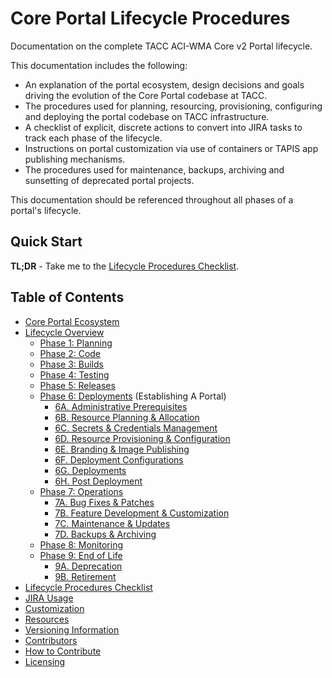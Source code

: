 # Core Portal Lifecycle Procedures

Documentation on the complete TACC ACI-WMA Core v2 Portal lifecycle.

This documentation includes the following:

- An explanation of the portal ecosystem, design decisions and goals driving the evolution of the Core Portal codebase at TACC.
- The procedures used for planning, resourcing, provisioning, configuring and deploying the portal codebase on TACC infrastructure.
- A checklist of explicit, discrete actions to convert into JIRA tasks to track each phase of the lifecycle.
- Instructions on portal customization via use of containers or TAPIS app publishing mechanisms.
- The procedures used for maintenance, backups, archiving and sunsetting of deprecated portal projects.

This documentation should be referenced throughout all phases of a portal's lifecycle.

## Quick Start

**TL;DR** - Take me to the [Lifecycle Procedures Checklist](pages/checklist.md).

## Table of Contents

- [Core Portal Ecosystem](pages/ecosystem.md)
- [Lifecycle Overview](pages/overview.md)
    - [Phase 1: Planning](pages/phase_01)
    - [Phase 2: Code](pages/phase_02)
    - [Phase 3: Builds](pages/phase_03)
    - [Phase 4: Testing](pages/phase_04)
    - [Phase 5: Releases](pages/phase_05)
    - [Phase 6: Deployments](pages/phase_06) (Establishing A Portal)
        - [6A. Administrative Prerequisites](pages/phase_06#6a)
        - [6B. Resource Planning & Allocation](pages/phase_06#6b)
        - [6C. Secrets & Credentials Management](pages/phase_06#6c)
        - [6D. Resource Provisioning & Configuration](pages/phase_06#6d)
        - [6E. Branding & Image Publishing](pages/phase_06#6e)
        - [6F. Deployment Configurations](pages/phase_06#6f)
        - [6G. Deployments](pages/phase_06#6g)
        - [6H. Post Deployment](pages/phase_06#6h)
    - [Phase 7: Operations](pages/phase_07)
        - [7A. Bug Fixes & Patches](pages/phase_07#7a)
        - [7B. Feature Development & Customization](pages/phase_07#7b)
        - [7C. Maintenance & Updates](pages/phase_07#7c)
        - [7D. Backups & Archiving](pages/phase_07#7d)
    - [Phase 8: Monitoring](pages/phase_08)
    - [Phase 9: End of Life](pages/phase_09)
        - [9A. Deprecation](pages/phase_09#9a)
        - [9B. Retirement](pages/phase_09#9b)
- [Lifecycle Procedures Checklist](pages/checklist.md)
- [JIRA Usage](pages/jira-usage.md)
- [Customization](pages/customization.md)
- [Resources](pages/resources.md)
- [Versioning Information](pages/versioning-information.md)
- [Contributors](pages/contributors.md)
- [How to Contribute](pages/how-to-contribute.md)
- [Licensing](pages/licensing.md)


<!-- ### OLD -->
<!--
- [Lifecycle Overview](pages/_old_pages/overview.md)
    - [Phase 1: Administrative Prerequisites & Actions](pages/_old_pages/phase_01.md)
    - [Phase 2: Resource Requests, SSH Certs & CPS Exceptions](pages/_old_pages/phase_02.md)
    - [Phase 3: OAuth Tenants](pages/_old_pages/phase_03.md)
    - [Phase 4: Related Services & Systems](pages/_old_pages/phase_04.md)
    - [Phase 5: Deployment Target Host Provisioning](pages/_old_pages/phase_05.md)
    - [Phase 6: Branding, Content Preparation & Image Publication](pages/_old_pages/phase_06.md)
    - [Phase 7: Secrets & CI/CD Setup](pages/_old_pages/phase_07.md)
    - [Phase 8: Deployments](pages/_old_pages/phase_08.md)
    - [Phase 9: Maintenance](pages/_old_pages/phase_09.md)
    - [Phase 10: Backups & Archiving](pages/_old_pages/phase_10.md)
    - [Phase 11: Sunsetting & Retirement](pages/_old_pages/phase_11.md)
- [Lifecycle Procedures Checklist](pages/_old_pages/checklist.md)
- [JIRA Usage](pages/_old_pages/jira-usage.md)
-->

<!-- ### NEW -->
<!--
- [Lifecycle Overview](pages/_new_pages/overview.md)
    - [Phase 1: Administrative Prerequisites & Actions](pages/_new_pages/phase_01.md)
    - [Phase 2: Resource Requests, SSH Certs & CPS Exceptions](pages/_new_pages/phase_02.md)
    - [Phase 3: OAuth Tenants](pages/_new_pages/phase_03.md)
    - [Phase 4: Related Services & Systems](pages/_new_pages/phase_04.md)
    - [Phase 5: Deployment Target Host Provisioning](pages/_new_pages/phase_05.md)
    - [Phase 6: Branding, Content Preparation & Image Publication](pages/_new_pages/phase_06.md)
    - [Phase 7: Secrets & CI/CD Setup](pages/_new_pages/phase_07.md)
    - [Phase 8: Deployments](pages/_new_pages/phase_08.md)
    - [Phase 9: Maintenance](pages/_new_pages/phase_09.md)
    - [Phase 10: Backups & Archiving](pages/_new_pages/phase_10.md)
    - [Phase 11: Sunsetting & Retirement](pages/_new_pages/phase_11.md)
- [Lifecycle Procedures Checklist](pages/_new_pages/checklist.md)
- [JIRA Usage](pages/_new_pages/jira-usage.md)
-->
